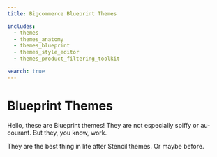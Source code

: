 ```yaml
---
title: Bigcommerce Blueprint Themes

includes:
  - themes
  - themes_anatomy
  - themes_blueprint
  - themes_style_editor
  - themes_product_filtering_toolkit

search: true
---
```


# Blueprint Themes

Hello, these are Blueprint themes! They are not especially spiffy or au-courant. But they, you know, work.

They are the best thing in life after Stencil themes. Or maybe before. 